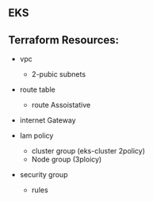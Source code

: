 ## EKS 

## Terraform Resources:
* vpc 
    * 2-pubic subnets
* route table
    * route Assoistative
* internet Gateway

* Iam policy 
    * cluster group (eks-cluster 2policy)
    * Node group (3ploicy)
* security group
    * rules



